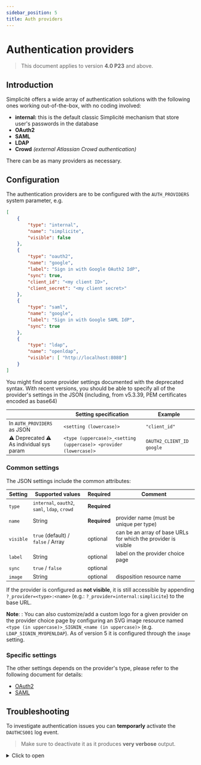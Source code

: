 ```yaml
---
sidebar_position: 5
title: Auth providers
---
```


Authentication providers
=================================

> This document applies to version **4.0 P23** and above.

## Introduction

Simplicité offers a wide array of authentication solutions with the following ones working out-of-the-box, with no coding involved:
- **internal:** this is the default classic Simplicité mechanism that store user's passwords in the database
- **OAuth2**
- **SAML**
- **LDAP**
- **Crowd** *(external Atlassian Crowd authentication)*

There can be as many providers as necessary.

## Configuration

The authentication providers are to be configured with the `AUTH_PROVIDERS` system parameter, e.g.

```json
[
	{
		"type": "internal",
		"name": "simplicite",
		"visible": false 
	},
	{
		"type": "oauth2",
		"name": "google",
		"label": "Sign in with Google OAuth2 IdP",
		"sync": true,
		"client_id": "<my client ID>",
		"client_secret": "<my client secret>"
	},
	{ 
		"type": "saml",
		"name": "google",
		"label": "Sign in with Google SAML IdP",
		"sync": true
	},
	{
		"type": "ldap",
		"name": "openldap", 
		"visible": [ "http://localhost:8080"]
	}
]
```

You might find some provider settings documented with the deprecated syntax. With recent versions, you should be able to specify all 
of the provider's settings in the JSON (including, from v5.3.39, PEM certificates encoded as base64)

|                                          | Setting specification                                           | Example                   |
|------------------------------------------|-----------------------------------------------------------------|---------------------------|
| In `AUTH_PROVIDERS` as JSON              | `<setting (lowercase)>`                                          | `"client_id"`             |
| ⚠️ Deprecated ⚠️ As individual sys param   | `<type (uppercase)>_<setting (uppercase)> <provider (lowercase)>` | `OAUTH2_CLIENT_ID google` |

### Common settings

The JSON settings include the common attributes:

| Setting   | Supported values                              | Required     | Comment                                                        |
|-----------|-----------------------------------------------|--------------|----------------------------------------------------------------|
| `type`    | `internal`, `oauth2`, `saml`, `ldap`, `crowd` | **Required** |                                                                |
| `name`    | String                                        | **Required** | provider name (must be unique per type)                        |
| `visible` | `true` (default) / `false` / Array            | optional     | can be an array of base URLs for which the provider is visible |
| `label`   | String                                        | optional     | label on the provider choice page                              |
| `sync`    | `true` / `false`                              | optional     |                                                                |
| `image`   | String                                        | optional     | disposition resource name                                      |


If the provider is configured as **not visible**, it is still accessible by appending `?_provider=<type>:<name>` (e.g.: `?_provider=internal:simplicite`) to the base URL.

**Note**: : You can also customize/add a custom logo for a given provider on the provider choice page by configuring
an SVG image resource named `<type (in uppercase)>_SIGNIN_<name (in uppercase)>` (e.g. `LDAP_SIGNIN_MYOPENLDAP`).
As of version 5 it is configured through the `image` setting.

### Specific settings

The other settings depends on the provider's type, please refer to the following document for details:

- [OAuth2](/lesson/docs/authentication/oauth2) 
- [SAML](/lesson/docs/authentication/saml)

## Troubleshooting

To investigate authentication issues you can **temporarly** activate the `DAUTHCS001` log event.

> Make sure to deactivate it as it produces **very verbose** output.

<details>
<summary>Click to open</summary>

![dauthcs001.png](img/auth-providers/dauthcs001.png)

> Before Simplicité v6, this menu item used to be in the "Operation" domain, in the extended view.

</details>
